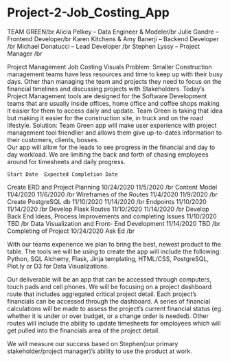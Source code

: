 # Project-2-Job_Costing_App

TEAM GREEN/br
Alicia Pelkey – Data Engineer & Modeler/br
Julie Gandre – Frontend Developer/br
Karen Kitchens & Amy Banerji – Backend Developer /br
Michael Donatucci – Lead Developer /br
Stephen Lyssy – Project Manager /br

Project Management Job Costing Visuals 
Problem:
Smaller Construction management teams have less resources and time to keep up with their busy days. Other than managing the team and projects they need to focus on the financial timelines and discussing projects with Stakeholders. Today’s Project Management tools are designed for the Software Development teams that are usually inside offices, home office and coffee shops making it easier for them to access daily and update.  Team Green is taking that idea but making it easier for the construction site, in truck and on the road lifestyle. 
Solution:
Team Green app will make user experience with project management tool friendlier and allows them give up-to-dates information to their customers, clients, bosses.  
Our app will allow for the leads to see progress in the financial and day to day workload. We are limiting the back and forth of chasing employees around for timesheets and daily progress. 

	Start Date	Expected Completion Date
Create ERD and Project Planning	10/24/2020	11/5/2020 /br
Content Model	11/4/2020	11/6/2020 /br
Wireframes of the Routes	11/4/2020	11/9/2020 /br
Create PostgreSQL db 	11/10/2020	11/14/2020 /br
Endpoints	11/10/2020	11/14/2020 /br
Develop Flask Routes	11/10/2020	11/14/2020 /br
Develop Back End Ideas, Process Improvements and completing Issues	11/10/2020	TBD /br
Data Visualization and Front- End Development	11/14/2020	TBD /br
Completing of Project 	10/24/2020	Ask Ed /br

With our teams experience we plan to bring the best, newest product to the table. The tools we will be using to create the app will include the following: Python, SQL Alchemy, Flask, Jinja templating, HTML/CSS, PostgreSQL, Plot.ly or D3 for Data Visualizations. 

Our deliverable will be an app that can be accessed through computers, touch pads and cell phones. We will be focusing on a project dashboard route that includes aggregated critical project detail. Each project’s financials can be accessed through the dashboard. A series of financial calculations will be made to assess the project’s current financial status (eg. whether it is under or over budget, or a change order is needed). Other routes will include the ability to update timesheets for employees which will get pulled into the financials area of the project detail. 

We will measure our success based on Stephen(our primary stakeholder/project manager)’s ability to use the product at work. 
 

